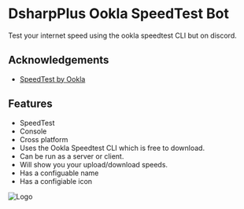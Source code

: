 
# DsharpPlus Ookla SpeedTest Bot

Test your internet speed using the ookla speedtest CLI but on discord.

## Acknowledgements

 - [SpeedTest by Ookla](https://www.speedtest.net/)


## Features

- SpeedTest
- Console
- Cross platform
- Uses the Ookla Speedtest CLI which is free to download.
- Can be run as a server or client.
- Will show you your upload/download speeds.
- Has a configuable name
- Has a configiable icon


![Logo](https://4.bp.blogspot.com/-znZbHVlEd1Q/WGFEU58qX9I/AAAAAAAAAHo/e-gnUZKFwjARnyMqQvUd-lou_M-wRNUYACLcB/s1600/Speedtest_Logo%252C_July_2016.svg%2BSpeedtestnetbyOokla.blogspot.com%2B%25C2%25A9%25E2%2584%2597%25C2%25AE%25E2%2584%25A0%25E2%2584%25A2.png)

